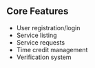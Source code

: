 ## Core Features
- User registration/login
- Service listing
- Service requests
- Time credit management
- Verification system
